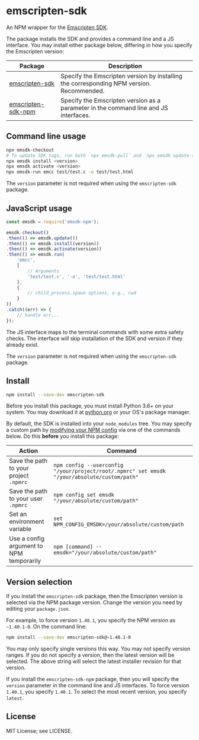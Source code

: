 # emscripten-sdk

An NPM wrapper for the [Emscripten SDK](https://emscripten.org/).

The package installs the SDK and provides a command line and a JS interface. You may install either package below,  differing in how you specify the Emscripten version:

|Package|Description
|-------|-----------
|[emscripten-sdk](https://www.npmjs.com/package/emscripten-sdk)|Specify the Emscripten version by installing the corresponding NPM version. Recommended.
|[emscripten-sdk-npm](https://www.npmjs.com/package/emscripten-sdk-npm)|Specify the Emscripten version as a parameter in the command line and JS interfaces.

## Command line usage

```sh
npx emsdk-checkout
# To update SDK tags, run both `npx emsdk-pull` and `npx emsdk update-tags`
npx emsdk install <version>
npx emsdk activate <version>
npx emsdk-run emcc test/test.c -o test/test.html
```

The `version` parameter is not required when using the `emscripten-sdk` package.

## JavaScript usage

```js
const emsdk = require('emsdk-npm');

emsdk.checkout()
.then(() => emsdk.update())
.then(() => emsdk.install(version))
.then(() => emsdk.activate(version))
.then(() => emsdk.run(
    'emcc',
    [
        // Arguments
        'test/test.c', '-o', 'test/test.html'
    ], 
    { 
        // child_process.spawn options, e.g., cwd
    }
))
.catch((err) => {
    // handle err...
});
```

The JS interface maps to the terminal commands with some extra safety checks. The interface will skip installation of the SDK and version if they already exist.

The `version` parameter is not required when using the `emscripten-sdk` package.

## Install

```sh
npm install --save-dev emscripten-sdk
```

Before you install this package, you must install Python 3.6+ on your system. You may download it at [python.org](https://www.python.org/downloads/) or your OS's package manager.

By default, the SDK is installed into your `node_modules` tree. You may specify a custom path by
[modifying your NPM config](https://docs.npmjs.com/cli/v6/using-npm/config) via one of the commands below. Do this **before** you install this package:

|Action|Command
|------|-------
| Save the path to your project `.npmrc` | `npm config --userconfig "/your/project/root/.npmrc" set emsdk "/your/absolute/custom/path"`
| Save the path to your user `.npmrc` | `npm config set emsdk "/your/absolute/custom/path"`
| Set an environment variable | `set NPM_CONFIG_EMSDK=/your/absolute/custom/path`
| Use a config argument to NPM temporarily | `npm [command] --emsdk="/your/absolute/custom/path"`

## Version selection

If you install the `emscripten-sdk` package, then the Emscripten version is selected via the NPM
package version. Change the version you need by editing your `package.json`.

For example, to force version `1.40.1`, you specify the NPM version as `~1.40.1-0`. On the command line:

```sh
npm install --save-dev emscripten-sdk@~1.40.1-0
```

You may only specify single versions this way. You may not specify version ranges. If you do not specify a version, then the latest version will be selected. The above string will select the latest installer revision for that version.

If you install the `emscripten-sdk-npm` package, then you will specify the `version` parameter in the command line and JS interfaces. To force version `1.40.1`, you specify `1.40.1`. To select the most recent version, you specify `latest`.

## License

MIT License; see LICENSE.
